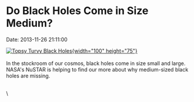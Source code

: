 Do Black Holes Come in Size Medium?
===================================

Date: 2013-11-26 21:11:00

[![Topsy Turvy Black
Holes](http://www.jpl.nasa.gov/images/nustar/20131126/pia17561-th.jpg){width="100"
height="75"}](http://www.jpl.nasa.gov/news/news.cfm?release=2013-343&rn=news.xml&rst=3964)\
\
In the stockroom of our cosmos, black holes come in size small and
large. NASA\'s NuSTAR is helping to find our more about why medium-sized
black holes are missing.

\
\
